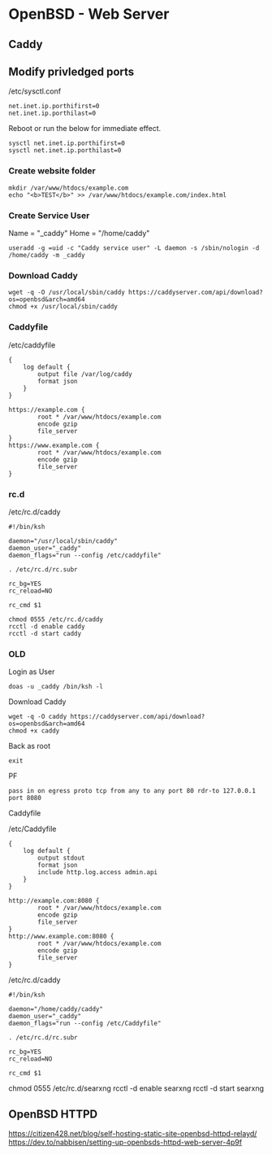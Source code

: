 # OpenBSD - Web Server

## Caddy

## Modify privledged ports

/etc/sysctl.conf

```
net.inet.ip.porthifirst=0
net.inet.ip.porthilast=0
```

Reboot or run the below for immediate effect.

```
sysctl net.inet.ip.porthifirst=0
sysctl net.inet.ip.porthilast=0
```

### Create website folder

```
mkdir /var/www/htdocs/example.com
echo "<b>TEST</b>" >> /var/www/htdocs/example.com/index.html
```

### Create Service User

Name = "_caddy" Home = "/home/caddy"
```
useradd -g =uid -c "Caddy service user" -L daemon -s /sbin/nologin -d /home/caddy -m _caddy
```

### Download Caddy

```
wget -q -O /usr/local/sbin/caddy https://caddyserver.com/api/download?os=openbsd&arch=amd64
chmod +x /usr/local/sbin/caddy
```

### Caddyfile

/etc/caddyfile

```
{
	log default {
		output file /var/log/caddy
		format json
	}
}

https://example.com {
        root * /var/www/htdocs/example.com
        encode gzip
        file_server
}
https://www.example.com {
        root * /var/www/htdocs/example.com
        encode gzip
        file_server
}
```

### rc.d

/etc/rc.d/caddy

```
#!/bin/ksh

daemon="/usr/local/sbin/caddy"
daemon_user="_caddy"
daemon_flags="run --config /etc/caddyfile"

. /etc/rc.d/rc.subr

rc_bg=YES
rc_reload=NO

rc_cmd $1
```

```
chmod 0555 /etc/rc.d/caddy
rcctl -d enable caddy
rcctl -d start caddy
```

### OLD
Login as User

```
doas -u _caddy /bin/ksh -l
```

Download Caddy

```
wget -q -O caddy https://caddyserver.com/api/download?os=openbsd&arch=amd64
chmod +x caddy
```

Back as root

```
exit
```

PF

```
pass in on egress proto tcp from any to any port 80 rdr-to 127.0.0.1 port 8080
```

Caddyfile

/etc/Caddyfile

```
{
	log default {
		output stdout
		format json
		include http.log.access admin.api
	}
}

http://example.com:8080 {
        root * /var/www/htdocs/example.com
        encode gzip
        file_server
}
http://www.example.com:8080 {
        root * /var/www/htdocs/example.com
        encode gzip
        file_server
}
```

/etc/rc.d/caddy
```
#!/bin/ksh

daemon="/home/caddy/caddy"
daemon_user="_caddy"
daemon_flags="run --config /etc/Caddyfile"

. /etc/rc.d/rc.subr

rc_bg=YES
rc_reload=NO

rc_cmd $1
```

chmod 0555 /etc/rc.d/searxng
rcctl -d enable searxng
rcctl -d start searxng



## OpenBSD HTTPD
https://citizen428.net/blog/self-hosting-static-site-openbsd-httpd-relayd/
https://dev.to/nabbisen/setting-up-openbsds-httpd-web-server-4p9f
